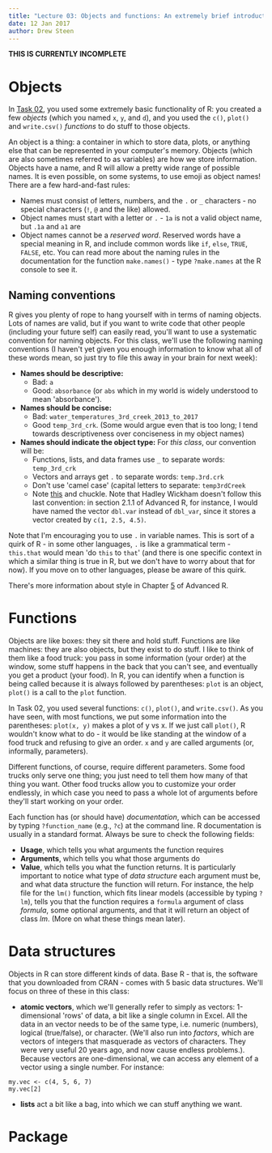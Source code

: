 ```yaml
---
title: "Lecture 03: Objects and functions: An extremely brief introduction"
date: 12 Jan 2017
author: Drew Steen
---
```


**THIS IS CURRENTLY INCOMPLETE**

# Objects

In [Task 02](https://github.com/adsteen/GEOL590_2017/blob/master/tasks/02_scripts.md "Task 02"), you used some extremely basic functionality of R: you created a few *objects* (which you named `x`, `y`, and `d`), and you used the `c()`, `plot()` and `write.csv()` *functions* to do stuff to those objects.

An object is a thing: a container in which to store data, plots, or anything else that can be represented in your computer's memory. Objects (which are also sometimes referred to as variables) are how we store information. Objects have a name, and R will allow a pretty wide range of possible names. It is even possible, on some systems, to use emoji as object names! There are a few hard-and-fast rules:
* Names must consist of letters, numbers, and the `.` or `_` characters - no special characters (`!`, `@` and the like) allowed.
* Object names must start with a letter or `.` - `1a` is not a valid object name, but `.1a` and `a1` are
* Object names cannot be a *reserved word*. Reserved words have a special meaning in R, and include common words like `if`, `else`, `TRUE`, `FALSE`, etc.
You can read more about the naming rules in the documentation for the function `make.names()` - type `?make.names` at the R console to see it.

## Naming conventions
R gives you plenty of rope to hang yourself with in terms of naming objects. Lots of names are valid, but if you want to write code that other people (including your future self) can easily read, you'll want to use a systematic convention for naming objects. For this class, we'll use the following naming conventions (I haven't yet given you enough information to know what all of these words mean, so just try to file this away in your brain for next week):
* **Names should be descriptive:** 
    * Bad: `a`
    * Good: `absorbance` (or `abs` which in my world is widely understood to mean 'absorbance').
* **Names should be concise:** 
    * Bad: `water_temperatures_3rd_creek_2013_to_2017`
    * Good `temp_3rd_crk`. (Some would argue even that is too long; I tend towards descriptiveness over conciseness in my object names)
* **Names should indicate the object type:** For *this class*, our convention will be:
    * Functions, lists, and data frames use `_` to separate words: `temp_3rd_crk`
    * Vectors and arrays get `.` to separate words: `temp.3rd.crk`
    * Don't use 'camel case' (capital letters to separate: `temp3rdCreek`
    * Note [this](https://twitter.com/gastove/status/476087552978739200) and chuckle. 
Note that Hadley Wickham doesn't follow this last convention: in section 2.1.1 of Advanced R, for instance, I would have named the vector `dbl.var` instead of `dbl_var`, since it stores a vector created by `c(1, 2.5, 4.5)`.

Note that I'm encouraging you to use `.` in variable names. This is sort of a quirk of R - in some other languages, `.` is like a grammatical term - `this.that` would mean 'do `this` to `that`' (and there is one specific context in which a similar thing is true in R, but we don't have to worry about that for now). If you move on to other languages, please be aware of this quirk.

There's more information about style in Chapter [5](http://adv-r.had.co.nz/Style.html) of Advanced R. 

# Functions

Objects are like boxes: they sit there and hold stuff. Functions are like machines: they are also objects, but they exist to do stuff. I like to think of them like a food truck: you pass in some information (your order) at the window, some stuff happens in the back that you can't see, and eventually you get a product (your food). In R, you can identify when a function is being called because it is always followed by parentheses: `plot` is an object, `plot()` is a call to the `plot` function. 

In Task 02, you used several functions: `c()`, `plot()`, and `write.csv()`. As you have seen, with most functions, we put some information into the parentheses: `plot(x, y)` makes a plot of y vs x. If we just call `plot()`, R wouldn't know what to do - it would be like standing at the window of a food truck and refusing to give an order. `x` and `y` are called arguments (or, informally, parameters).

Different functions, of course, require different parameters. Some food trucks only serve one thing; you just need to tell them how many of that thing you want. Other food trucks allow you to customize your order endlessly, in which case you need to pass a whole lot of arguments before they'll start working on your order.

Each function has (or should have) *documentation*, which can be accessed by typing `?function_name` (e.g., `?c`) at the command line. R documentation is usually in a standard format. Always be sure to check the following fields:
* **Usage**, which tells you what arguments the function requires
* **Arguments**, which tells you what those arguments do
* **Value**, which tells you what the function returns. 
It is particularly important to notice what type of *data structure* each argument must be, and what data structure the function will return. For instance, the help file for the `lm()` function, which fits linear models (accessible by typing `?lm`), tells you that the function requires a `formula` argument of class *formula*, some optional arguments, and that it will return an object of class *lm*. (More on what these things mean later). 

# Data structures

Objects in R can store different kinds of data. Base R - that is, the software that you downloaded from CRAN - comes with 5 basic data structures. We'll focus on three of these in this class:
* **atomic vectors**, which we'll generally refer to simply as vectors: 1-dimensional 'rows' of data, a bit like a single column in Excel. All the data in an vector needs to be of the same type, i.e. numeric (numbers), logical (true/false), or character. (We'll also run into *factors*, which are vectors of integers that masquerade as vectors of characters. They were very useful 20 years ago, and now cause endless problems.). Because vectors are one-dimensional, we can access any element of a vector using a single number. For instance:
```
my.vec <- c(4, 5, 6, 7)
my.vec[2]
```
* **lists** act a bit like a bag, into which we can stuff anything we want. 

# Package
